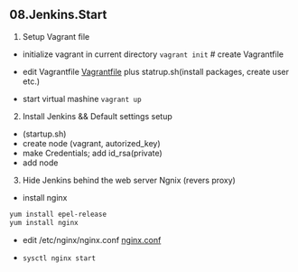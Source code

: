 ## 08.Jenkins.Start

1. Setup Vagrant file

* initialize vagrant in current directory
`vagrant init` # create Vagrantfile

* edit Vagrantfile
[Vagrantfile](./Vagrantfile)
plus statrup.sh(install packages, create user etc.)

* start virtual mashine
`vagrant up`

2. Install Jenkins && Default settings setup

* (startup.sh)
* create node (vagrant, autorized_key)
* make Credentials; add id_rsa(private)
* add node 

3. Hide Jenkins behind the web server Ngnix (revers proxy)

* install nginx
```bash
yum install epel-release
yum install nginx
```
* edit /etc/nginx/nginx.conf
[nginx.conf](./nginx.conf)

* `sysctl nginx start`
